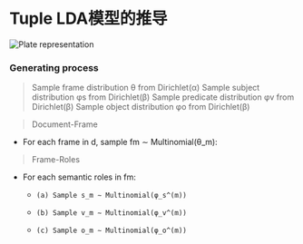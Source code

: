 Tuple LDA模型的推导
===================


![Plate representation](https://raw.github.com/Yang-Zhou/deduction-tuple-lda-model/master/graph.png)

### Generating process

> Sample frame distribution θ from Dirichlet(α) Sample subject distribution φs from Dirichlet(β) Sample predicate distribution φv from Dirichlet(β) Sample object distribution φo from Dirichlet(β)

> Document-Frame
*  For each frame in d, sample fm ∼ Multinomial(θ_m):

> Frame-Roles
*  For each semantic roles in fm:
    +     (a) Sample s_m ∼ Multinomial(φ_s^(m))
    +     (b) Sample v_m ∼ Multinomial(φ_v^(m)) 
    +     (c) Sample o_m ∼ Multinomial(φ_o^(m))
